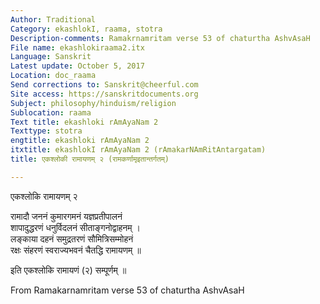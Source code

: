 ```yaml
---
Author: Traditional
Category: ekashlokI, raama, stotra
Description-comments: Ramakrnamritam verse 53 of chaturtha AshvAsaH
File name: ekashlokiraama2.itx
Language: Sanskrit
Latest update: October 5, 2017
Location: doc_raama
Send corrections to: Sanskrit@cheerful.com
Site access: https://sanskritdocuments.org
Subject: philosophy/hinduism/religion
Sublocation: raama
Text title: ekashloki rAmAyaNam 2
Texttype: stotra
engtitle: ekashloki rAmAyaNam 2
itxtitle: ekashlokI rAmAyaNam 2 (rAmakarNAmRitAntargatam)
title: एकश्लोकी रामायणम् २ (रामकर्णामृइतान्तर्गतम्)

---
```

  
 एकश्लोकि रामायणम् २   
  
रामादौ जननं कुमारगमनं यज्ञप्रतीपालनं  
शापादुद्धरणं धनुर्विदलनं सीताङ्गनोद्वाहनम् ।  
लङ्काया दहनं समुद्रतरणं सौमित्रिसम्मोहनं  
रक्षः संहरणं स्वराज्यभवनं चैतद्धि रामायणम् ॥  
  
इति एकश्लोकि रामायणं (२) सम्पूर्णम् ॥  
  
  
  
From Ramakarnamritam verse 53 of chaturtha AshvAsaH  
  
